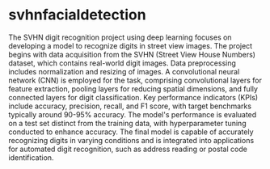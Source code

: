 # svhnfacialdetection
The SVHN digit recognition project using deep learning focuses on developing a model to recognize digits in street view images. The project begins with data acquisition from the SVHN (Street View House Numbers) dataset, which contains real-world digit images. Data preprocessing includes normalization and resizing of images. A convolutional neural network (CNN) is employed for the task, comprising convolutional layers for feature extraction, pooling layers for reducing spatial dimensions, and fully connected layers for digit classification. Key performance indicators (KPIs) include accuracy, precision, recall, and F1 score, with target benchmarks typically around 90-95% accuracy. The model's performance is evaluated on a test set distinct from the training data, with hyperparameter tuning conducted to enhance accuracy. The final model is capable of accurately recognizing digits in varying conditions and is integrated into applications for automated digit recognition, such as address reading or postal code identification.
